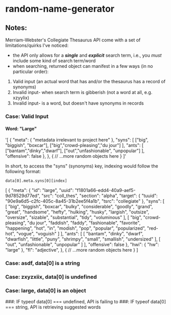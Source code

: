 # random-name-generator


## Notes:

Merriam-Webster's Collegiate Thesaurus API come with a set of limitations/quirks I've noticed:  

- the API only allows for a ***single*** and ***explicit*** search term, i.e., you *must* include some kind of search term/word
- when searching, returned object can manifest in a few ways (in no particular order):

1. Valid input (an actual word that has and/or the thesaurus has a record of synonyms)
2. Invalid input- when search term is gibberish (not a word at all, e.g. xzyylix)
3. Invalid input- is a word, but doesn't have synonyms in records


### Case: Valid Input


#### Word: "Large"

'[
    {
        "meta": {
            "metadata irrelevant to project here"
            },
            "syns": [
                ["big", "biggish", "boxcar"],
                ["big","crowd-pleasing","du jour"]
            ],
            "ants": [
                ["bantam","dinky","dwarf"],
                ["out","unfashionable", "unpopular"]
            ],
            "offensive": false
        },
    },
    {
        // ...more random objects here
    }
]'


In short, to access the "syns" (synonyms) key, indexing would follow the following format:

`data[0].meta.syns[0][index]`














[
    {
        "meta": {
            "id": "large",
            "uuid": "f1801a66-edd4-40a9-aef5-9d78529d77ed",
            "src": "coll_thes",
            "section": "alpha",
            "target": {
                "tuuid": "90e9a6d5-c2fc-405c-8a45-31b2ee5f4a1b",
                "tsrc": "collegiate"
            },
            "syns": [
                [
                    "big",
                    "biggish",
                    "boxcar",
                    "bulky",
                    "considerable",
                    "goodly",
                    "grand",
                    "great",
                    "handsome",
                    "hefty",
                    "hulking",
                    "husky",
                    "largish",
                    "outsize",
                    "oversize",
                    "sizable",
                    "substantial",
                    "tidy",
                    "voluminous"
                ],
                [
                    "big",
                    "crowd-pleasing",
                    "du jour",
                    "faddish",
                    "faddy",
                    "fashionable",
                    "favorite",
                    "happening",
                    "hot",
                    "in",
                    "modish",
                    "pop",
                    "popular",
                    "popularized",
                    "red-hot",
                    "vogue",
                    "voguish"
                ]
            ],
            "ants": [
                [
                    "bantam",
                    "dinky",
                    "dwarf",
                    "dwarfish",
                    "little",
                    "puny",
                    "shrimpy",
                    "small",
                    "smallish",
                    "undersized"
                ],
                [
                    "out",
                    "unfashionable",
                    "unpopular"
                ]
            ],
            "offensive": false
        },
        "hwi": {
            "hw": "large"
        },
        "fl": "adjective",
    },
    {
        // ...more random objects here
    }
]

### Case: asdf, data[0] is a string
### Case: zxyzxiix, data[0] is undefined
### Case: large, data[0] is an object




###: IF typeof data[0] === undefined, API is failing to
###: IF typeof data[0] === string, API is retrieving suggested words
